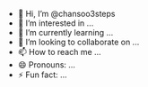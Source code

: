 - 👋 Hi, I’m @chansoo3steps
- 👀 I’m interested in ...
- 🌱 I’m currently learning ...
- 💞️ I’m looking to collaborate on ...
- 📫 How to reach me ...
- 😄 Pronouns: ...
- ⚡ Fun fact: ...

<!---
chansoo3steps/chansoo3steps is a ✨ special ✨ repository because its `README.md` (this file) appears on your GitHub profile.
You can click the Preview link to take a look at your changes.
--->

